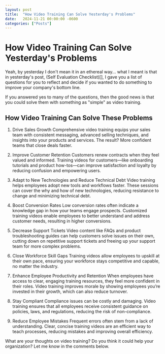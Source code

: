 ```yaml
---
layout: post
title:  "How Video Training Can Solve Yesterday's Problems"
date:   2024-11-21 00:00:00 -0600
categories: ["Posts"] 
---
```

# How Video Training Can Solve Yesterday's Problems

Yeah, by yesterday I don't mean it in an ethereal way... what I meant is that in yesterday's post, (Self Evaluation Checklist)[], I gave you a list of questions for you to reflect and decide if you wanted to do something to improve your company's bottom line.

If you answered yes to many of the questions, then the good news is that you could solve them with something as "simple" as video training.

## How Video Training Can Solve These Problems
1. Drive Sales Growth
Comprehensive video training equips your sales team with consistent messaging, advanced selling techniques, and insights into your products and services. The result? More confident teams that close deals faster.

2. Improve Customer Retention
Customers renew contracts when they feel valued and informed. Training videos for customers—like onboarding tutorials and product how-tos—can improve satisfaction and loyalty by reducing confusion and empowering users.

3. Adapt to New Technologies and Reduce Technical Debt
Video training helps employees adopt new tools and workflows faster. These sessions can cover the why and how of new technologies, reducing resistance to change and minimizing technical debt.

4. Boost Conversion Rates
Low conversion rates often indicate a knowledge gap in how your teams engage prospects. Customized training videos enable employees to better understand and address customer needs, resulting in higher conversions.

5. Decrease Support Tickets
Video content like FAQs and product troubleshooting guides can help customers solve issues on their own, cutting down on repetitive support tickets and freeing up your support team for more complex problems.

6. Close Workforce Skill Gaps
Training videos allow employees to upskill at their own pace, ensuring your workforce stays competitive and capable, no matter the industry.

7. Enhance Employee Productivity and Retention
When employees have access to clear, engaging training resources, they feel more confident in their roles. Video training improves morale by showing employees you’re invested in their growth, which can also reduce turnover.

8. Stay Compliant
Compliance issues can be costly and damaging. Video training ensures that all employees receive consistent guidance on policies, laws, and regulations, reducing the risk of non-compliance.

9. Reduce Employee Mistakes
Frequent errors often stem from a lack of understanding. Clear, concise training videos are an efficient way to teach processes, reducing mistakes and improving overall efficiency.

What are your thoughts on video training? Do you think it could help your organization? Let me know in the comments below.